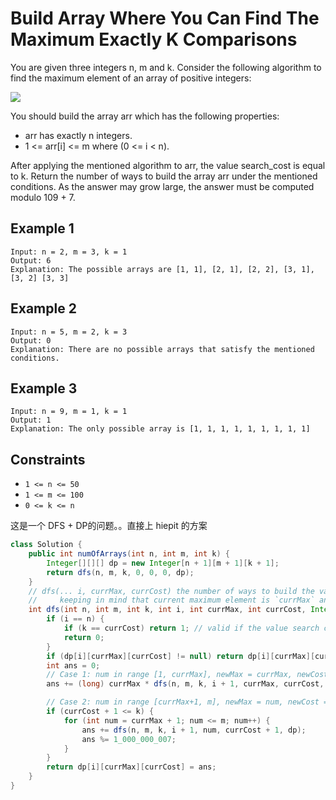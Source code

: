 # Build Array Where You Can Find The Maximum Exactly K Comparisons

You are given three integers n, m and k. Consider the following algorithm to find the maximum element of an array of positive integers:

![](https://assets.leetcode.com/uploads/2020/04/02/e.png)

You should build the array arr which has the following properties:

- arr has exactly n integers.
- 1 <= arr[i] <= m where (0 <= i < n).

After applying the mentioned algorithm to arr, the value search_cost is equal to k.
Return the number of ways to build the array arr under the mentioned conditions. As the answer may grow large, the answer must be computed modulo 109 + 7.

## Example 1

```text
Input: n = 2, m = 3, k = 1
Output: 6
Explanation: The possible arrays are [1, 1], [2, 1], [2, 2], [3, 1], [3, 2] [3, 3]
```

## Example 2

```text
Input: n = 5, m = 2, k = 3
Output: 0
Explanation: There are no possible arrays that satisfy the mentioned conditions.
```

## Example 3

```text
Input: n = 9, m = 1, k = 1
Output: 1
Explanation: The only possible array is [1, 1, 1, 1, 1, 1, 1, 1, 1]
```

## Constraints

- `1 <= n <= 50`
- `1 <= m <= 100`
- `0 <= k <= n`

这是一个 DFS + DP的问题。。直接上 hiepit 的方案

```java
class Solution {
    public int numOfArrays(int n, int m, int k) {
        Integer[][][] dp = new Integer[n + 1][m + 1][k + 1];
        return dfs(n, m, k, 0, 0, 0, dp);
    }
    // dfs(... i, currMax, currCost) the number of ways to build the valid array `arr[i:]`
    //     keeping in mind that current maximum element is `currMax` and current search cost is `currCost`
    int dfs(int n, int m, int k, int i, int currMax, int currCost, Integer[][][] dp) {
        if (i == n) {
            if (k == currCost) return 1; // valid if the value search cost is equal to k
            return 0;
        }
        if (dp[i][currMax][currCost] != null) return dp[i][currMax][currCost];
        int ans = 0;
        // Case 1: num in range [1, currMax], newMax = currMax, newCost = currCost
        ans += (long) currMax * dfs(n, m, k, i + 1, currMax, currCost, dp) % 1_000_000_007;

        // Case 2: num in range [currMax+1, m], newMax = num, newCost = currCost + 1
        if (currCost + 1 <= k) {
            for (int num = currMax + 1; num <= m; num++) {
                ans += dfs(n, m, k, i + 1, num, currCost + 1, dp);
                ans %= 1_000_000_007;
            }
        }
        return dp[i][currMax][currCost] = ans;   
    }
}
```